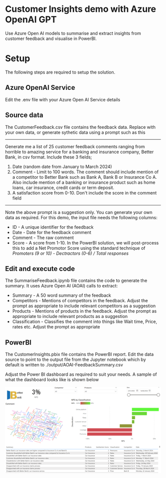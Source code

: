 # Customer Insights demo with Azure OpenAI GPT
Use Azure Open AI models to summarise and extract insights from customer feedback and visualise in PowerBI.

# Setup
The following steps are required to setup the solution.

## Azure OpenAI Service
Edit the .env file with your Azure Open AI Service details

## Source data
The CustomerFeedback.csv file contains the feedback data. Replace with your own data, or generate sythetic data using a prompt  such as this

---

Generate me a list of 25 customer feedback comments ranging from horrible to amazing service for a banking and insurance company, Better Bank, in csv format. Include these 3 fields;   
  
1. Date (random date from January to March 2024)  
2. Comment - Limit to 100 words. The comment should include mention of a competitor to Better Bank such as Bank A, Bank B or Insurance Co A. Also include mention of a banking or insurance product such as home loans, car insurance, credit cards or term deposit.  
3. A satisfaction score from 0-10. Don't include the score in the comment field

---

Note the above prompt is a suggestion only. You can generate your own data as required. For this demo, the input file needs the following columns: 
 - ID - A unique identifier for the feedback 
 - Date - Date for the feedback comment
 - Comment - The raw comment
 - Score - A score from 1-10. In the PowerBI solution, we will post-process this to add a Net Promotor Score using the standard technique of *Promoters (9 or 10) - Dectractors (0-6) / Total responses*

## Edit and execute code
The SummariseFeedback.ipynb file contains the code to generate the summary. It uses Azure Open AI (AOAI) calls to extract:
 - Summary - A 50 word summary of the feedback
 - Competitors - Mentions of competitors in the feedback. Adjust the prompt as appropriate to include relevant competitors as a suggestion
 - Products - Mentions of products in the feedback. Adjust the prompt as appropriate to include relevant products as a suggestion
 - Classification - Classifies the comment into things like Wait time, Price, rates etc. Adjust the prompt as appropriate

## PowerBI
The CustomerInsights.pbix file contains the PowerBI report. Edit the data source to point to the output file from the Jupyter notebook which by default is written to ./output/AOAI-FeedbackSummary.csv

Adjust the Power BI dashboard as required to suit your needs. A sample of what the dashboard looks like is shown below

![PowerBI Dashboard](./output/DashboardSample.png)


